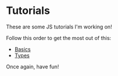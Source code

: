 # Tutorials
These are some JS tutorials I'm working on!

Follow this order to get the most out of this:

- [Basics](https://spergmoment.github.io/js-essentials/tutorials/basics.md)
- [Types](https://spergmoment.github.io/js-essentials/tutorials/types/index.md)

Once again, have fun!
